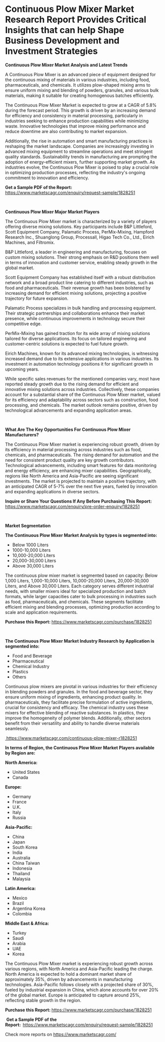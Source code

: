 <p><h1>Continuous Plow Mixer Market Research Report Provides Critical Insights that can help Shape Business Development and Investment Strategies</h1></p><p><strong>Continuous Plow Mixer Market Analysis and Latest Trends</strong></p>
<p><p>A Continuous Plow Mixer is an advanced piece of equipment designed for the continuous mixing of materials in various industries, including food, pharmaceuticals, and chemicals. It utilizes plow-shaped mixing arms to ensure uniform mixing and blending of powders, granules, and various bulk materials, making it suitable for creating homogenous batches efficiently.</p><p>The Continuous Plow Mixer Market is expected to grow at a CAGR of 5.8% during the forecast period. This growth is driven by an increasing demand for efficiency and consistency in material processing, particularly in industries seeking to enhance production capabilities while minimizing waste. Innovative technologies that improve mixing performance and reduce downtime are also contributing to market expansion.</p><p>Additionally, the rise in automation and smart manufacturing practices is reshaping the market landscape. Companies are increasingly investing in advanced mixing equipment to streamline operations and meet stringent quality standards. Sustainability trends in manufacturing are prompting the adoption of energy-efficient mixers, further supporting market growth. As industries evolve, the Continuous Plow Mixer is poised to play a crucial role in optimizing production processes, reflecting the industry's ongoing commitment to innovation and efficiency.</p></p>
<p><strong>Get a Sample PDF of the Report:&nbsp;</strong> <a href="https://www.marketscagr.com/enquiry/request-sample/1828251?utm_campaign=2603&utm_medium=2&utm_source=Github&utm_content=ia&utm_term=28022025&utm_id=continuous-plow-mixer">https://www.marketscagr.com/enquiry/request-sample/1828251</a></p>
<p>&nbsp;</p>
<p><strong>Continuous Plow Mixer Major Market Players</strong></p>
<p><p>The Continuous Plow Mixer market is characterized by a variety of players offering diverse mixing solutions. Key participants include B&P Littleford, Scott Equipment Company, Palamatic Process, PerMix-Mixing, Hampford Research Inc., Shuanglong Group, Processall, Higao Tech Co., Ltd., Eirich Machines, and Filtromix.</p><p>B&P Littleford, a leader in engineering and manufacturing, focuses on custom mixing solutions. Their strong emphasis on R&D positions them well in terms of innovation and customer service, enabling steady growth in the global market.</p><p>Scott Equipment Company has established itself with a robust distribution network and a broad product line catering to different industries, such as food and pharmaceuticals. Their revenue growth has been bolstered by increasing demand for efficient mixing solutions, projecting a positive trajectory for future expansion.</p><p>Palamatic Process specializes in bulk handling and processing equipment. Their strategic partnerships and collaborations enhance their market presence, while continuous improvements in technology secure their competitive edge.</p><p>PerMix-Mixing has gained traction for its wide array of mixing solutions tailored for diverse applications. Its focus on tailored engineering and customer-centric solutions is expected to fuel future growth.</p><p>Eirich Machines, known for its advanced mixing technologies, is witnessing increased demand due to its extensive applications in various industries. Its investment in automation technology positions it for significant growth in upcoming years.</p><p>While specific sales revenues for the mentioned companies vary, most have reported steady growth due to the rising demand for efficient and innovative mixing solutions across industries. Collectively, these companies account for a substantial share of the Continuous Plow Mixer market, valued for its efficiency and adaptability across sectors such as construction, food processing, and chemicals. The market outlook remains positive, driven by technological advancements and expanding application areas.</p></p>
<p>&nbsp;</p>
<p><strong>What Are The Key Opportunities For Continuous Plow Mixer Manufacturers?</strong></p>
<p><p>The Continuous Plow Mixer market is experiencing robust growth, driven by its efficiency in material processing across industries such as food, chemicals, and pharmaceuticals. The rising demand for automation and the need for consistent product quality are key growth contributors. Technological advancements, including smart features for data monitoring and energy efficiency, are enhancing mixer capabilities. Geographically, regions like North America and Asia-Pacific are seeing significant investments. The market is projected to maintain a positive trajectory, with an anticipated CAGR of 5-7% over the next five years, fueled by innovation and expanding applications in diverse sectors.</p></p>
<p><strong>Inquire or Share Your Questions If Any Before Purchasing This Report:</strong> <a href="https://www.marketscagr.com/enquiry/pre-order-enquiry/1828251?utm_campaign=2603&utm_medium=2&utm_source=Github&utm_content=ia&utm_term=28022025&utm_id=continuous-plow-mixer">https://www.marketscagr.com/enquiry/pre-order-enquiry/1828251</a></p>
<p>&nbsp;</p>
<p><strong>Market Segmentation</strong></p>
<p><strong>The Continuous Plow Mixer Market Analysis by types is segmented into:</strong></p>
<p><ul><li>Below 1000 Liters</li><li>1000-10,000 Liters</li><li>10,000-20,000 Liters</li><li>20,000-30,000 Liters</li><li>Above 30,000 Liters</li></ul></p>
<p><p>The continuous plow mixer market is segmented based on capacity: Below 1,000 Liters, 1,000-10,000 Liters, 10,000-20,000 Liters, 20,000-30,000 Liters, and Above 30,000 Liters. Each category serves different industrial needs, with smaller mixers ideal for specialized production and batch formats, while larger capacities cater to bulk processing in industries such as food, pharmaceuticals, and chemicals. These segments facilitate efficient mixing and blending processes, optimizing production according to scale and application requirements.</p></p>
<p><strong>Purchase this Report:&nbsp;</strong><a href="https://www.marketscagr.com/purchase/1828251?utm_campaign=2603&utm_medium=2&utm_source=Github&utm_content=ia&utm_term=28022025&utm_id=continuous-plow-mixer">https://www.marketscagr.com/purchase/1828251</a></p>
<p>&nbsp;</p>
<p><strong>The Continuous Plow Mixer Market Industry Research by Application is segmented into:</strong></p>
<p><ul><li>Food and Beverage</li><li>Pharmaceutical</li><li>Chemical Industry</li><li>Plastics</li><li>Others</li></ul></p>
<p><p>Continuous plow mixers are pivotal in various industries for their efficiency in blending powders and granules. In the food and beverage sector, they ensure uniform mixing of ingredients, enhancing product quality. In pharmaceuticals, they facilitate precise formulation of active ingredients, crucial for consistency and efficacy. The chemical industry uses these mixers for effective blending of reactive substances. In plastics, they improve the homogeneity of polymer blends. Additionally, other sectors benefit from their versatility and ability to handle diverse materials seamlessly.</p></p>
<p><a href="https://www.marketscagr.com/continuous-plow-mixer-r1828251?utm_campaign=2603&utm_medium=2&utm_source=Github&utm_content=ia&utm_term=28022025&utm_id=continuous-plow-mixer">&nbsp;https://www.marketscagr.com/continuous-plow-mixer-r1828251</a></p>
<p><strong>In terms of Region, the Continuous Plow Mixer Market Players available by Region are:</strong></p>
<p>
    <p> <strong> North America: </strong>
        <ul>
            <li>United States</li>
            <li>Canada</li>
        </ul>
        </p> 
    <p> <strong> Europe: </strong>
        <ul>
            <li>Germany</li>
            <li>France</li>
            <li>U.K.</li>
            <li>Italy</li>
            <li>Russia</li>
        </ul>
        </p> 
    <p> <strong> Asia-Pacific: </strong>
        <ul>
            <li>China</li>
            <li>Japan</li>
            <li>South Korea</li>
            <li>India</li>
            <li>Australia</li>
            <li>China Taiwan</li>
            <li>Indonesia</li>
            <li>Thailand</li>
            <li>Malaysia</li>
        </ul>
        </p> 
    <p> <strong> Latin America: </strong>
        <ul>
            <li>Mexico</li>
            <li>Brazil</li>
            <li>Argentina Korea</li>
            <li>Colombia</li>
        </ul>
        </p> 
    <p> <strong> Middle East & Africa: </strong>
        <ul>
            <li>Turkey</li>
            <li>Saudi</li>
            <li>Arabia</li>
            <li>UAE</li>
            <li>Korea</li>
        </ul>
    </p>
    </p>
<p><p>The Continuous Plow Mixer market is experiencing robust growth across various regions, with North America and Asia-Pacific leading the charge. North America is expected to hold a dominant market share of approximately 35%, driven by advancements in manufacturing technologies. Asia-Pacific follows closely with a projected share of 30%, fueled by industrial expansion in China, which alone accounts for over 20% of the global market. Europe is anticipated to capture around 25%, reflecting stable growth in the region.</p></p>
<p><strong>Purchase this Report: </strong><a href="https://www.marketscagr.com/purchase/1828251?utm_campaign=2603&utm_medium=2&utm_source=Github&utm_content=ia&utm_term=28022025&utm_id=continuous-plow-mixer">https://www.marketscagr.com/purchase/1828251</a></p>
<p>&nbsp;<strong>Get a Sample PDF of the Report:&nbsp;&nbsp;</strong><a href="https://www.marketscagr.com/enquiry/request-sample/1828251?utm_campaign=2603&utm_medium=2&utm_source=Github&utm_content=ia&utm_term=28022025&utm_id=continuous-plow-mixer">https://www.marketscagr.com/enquiry/request-sample/1828251</a></p>
<p><strong></strong></p>
<p>Check more reports on <a href="https://www.marketscagr.com/?utm_campaign=2603&utm_medium=2&utm_source=Github&utm_content=ia&utm_term=28022025&utm_id=continuous-plow-mixer">https://www.marketscagr.com/</a></p>